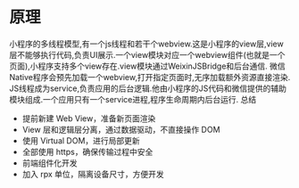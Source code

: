 # 原理 
小程序的多线程模型,有一个js线程和若干个webview.这是小程序的view层,view层不能够执行代码,负责UI展示.一个view模块对应一个webview组件(也就是一个页面),小程序支持多个view存在.view模块通过WeixinJSBridge和后台通信.
微信Native程序会预先加载一个webview,打开指定页面时,无序加载额外资源直接渲染.
JS线程成为service,负责应用的后台逻辑.他由小程序的JS代码和微信提供的辅助模块组成.一个应用只有一个service进程,程序生命周期内后台运行.
总结
  * 提前新建 Web View，准备新页面渲染
  * View 层和逻辑层分离，通过数据驱动，不直接操作 DOM
  * 使用 Virtual DOM，进行局部更新
  * 全部使用 https，确保传输过程中安全
  * 前端组件化开发
  * 加入 rpx 单位，隔离设备尺寸，方便开发